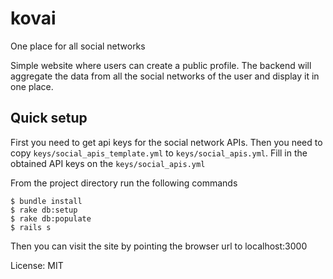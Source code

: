 kovai
=====

One place for all social networks


Simple website where users can create a public profile.
The backend will aggregate the data from all the social
networks of the user and display it in one place.

Quick setup
-----------
First you need to get api keys for the social network APIs.
Then you need to copy `keys/social_apis_template.yml` to `keys/social_apis.yml`.
Fill in the obtained API keys on the `keys/social_apis.yml`

From the project directory run the following commands

    $ bundle install
    $ rake db:setup
    $ rake db:populate
    $ rails s

Then you can visit the site by pointing the browser url to localhost:3000

License: MIT